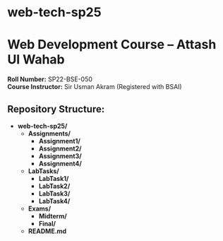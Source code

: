 # web-tech-sp25

# Web Development Course – Attash Ul Wahab

**Roll Number:** SP22-BSE-050  
**Course Instructor:** Sir Usman Akram 
(Registered with BSAI)

## Repository Structure:

- **web-tech-sp25/**
  - **Assignments/**
    - **Assignment1/**
    - **Assignment2/**
    - **Assignment3/**
    - **Assignment4/**
  - **LabTasks/**
    - **LabTask1/**
    - **LabTask2/**
    - **LabTask3/**
    - **LabTask4/**
  - **Exams/**
    - **Midterm/**
    - **Final/**
  - **README.md**
